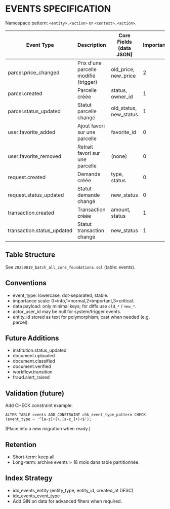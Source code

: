 # EVENTS SPECIFICATION

Namespace pattern: `<entity>.<action>` or `<context>.<action>`.

| Event Type | Description | Core Fields (data JSON) | Importance |
|------------|-------------|-------------------------|------------|
| parcel.price_changed | Prix d'une parcelle modifié (trigger) | old_price, new_price | 2 |
| parcel.created | Parcelle créée | status, owner_id | 1 |
| parcel.status_updated | Statut parcelle changé | old_status, new_status | 1 |
| user.favorite_added | Ajout favori sur une parcelle | favorite_id | 0 |
| user.favorite_removed | Retrait favori sur une parcelle | (none) | 0 |
| request.created | Demande créée | type, status | 0 |
| request.status_updated | Statut demande changé | new_status | 0 |
| transaction.created | Transaction créée | amount, status | 1 |
| transaction.status_updated | Statut transaction changé | new_status | 1 |

## Table Structure
See `20250819_batch_all_core_foundations.sql` (table: events).

## Conventions
- event_type: lowercase, dot-separated, stable.
- importance scale: 0=info,1=normal,2=important,3=critical.
- data payload: only minimal keys; for diffs use `old_*` / `new_*`.
- actor_user_id may be null for system/trigger events.
- entity_id stored as text for polymorphism; cast when needed (e.g. parcel).

## Future Additions
- institution.status_updated
- document.uploaded
- document.classified
- document.verified
- workflow.transition
- fraud.alert_raised

## Validation (future)
Add CHECK constraint example:
```
ALTER TABLE events ADD CONSTRAINT chk_event_type_pattern CHECK (event_type ~ '^[a-z]+(\.[a-z_]+)+$');
```
(Place into a new migration when ready.)

## Retention
- Short-term: keep all.
- Long-term: archive events > 18 mois dans table partitionnée.

## Index Strategy
- idx_events_entity (entity_type, entity_id, created_at DESC)
- idx_events_event_type
- Add GIN on data for advanced filters when required.

